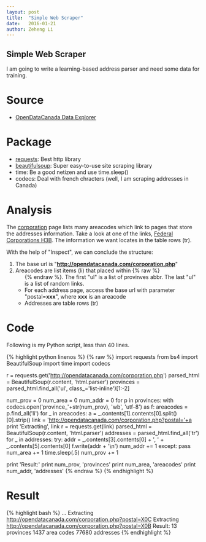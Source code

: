 ```yaml
---
layout: post
title:  "Simple Web Scraper"
date:   2016-01-21
author: Zeheng Li
---
```

## Simple Web Scraper

I am going to write a learning-based address parser and need some data for training.

# Source
  * [OpenDataCanada Data Explorer](http://opendatacanada.com/)

# Package
  * [requests](http://docs.python-requests.org/en/latest/): Best http library
  * [beautifulsoup](http://www.crummy.com/software/BeautifulSoup/): Super easy-to-use site scraping library 
  * time: Be a good netizen and use time.sleep()
  * codecs: Deal with french chracters (well, I am scraping addresses in Canada)

# Analysis
The [corporation](http://opendatacanada.com/corporation.php) page lists many areacodes which link to pages that store the addresses information. Take a look at one of the links, [Federal Corporations H3B](http://opendatacanada.com/corporation.php?postal=H3B). The information we want locates in the table rows (tr).

With the help of "Inspect", we can conclude the structure:

  1. The base url is "**http://opendatacanada.com/corporation.php**"
  2. Areacodes are list items (li) that placed within {% raw %} <ul class="list-inline"> {% endraw %}. The first "ul" is a list of provinves abbr. The last "ul" is a list of random links.
  3. For each address page, access the base url with parameter "postal=**xxx**", where **xxx** is an areacode
  4. Addresses are table rows (tr)

# Code

Following is my Python script, less than 40 lines.

{% highlight python linenos %} {% raw %}
import requests
from bs4 import BeautifulSoup
import time
import codecs

r = requests.get('http://opendatacanada.com/corporation.php')
parsed_html = BeautifulSoup(r.content, 'html.parser')
provinces = parsed_html.find_all('ul', class_='list-inline')[1:-2]

num_prov = 0
num_area = 0
num_addr = 0
for p in provinces:
    with codecs.open('province_'+str(num_prov), 'wb',  'utf-8') as f:
        areacodes = p.find_all('li')
        for _ in areacodes:
            a = _.contents[1].contents[0].split()[0].strip()
            link = 'http://opendatacanada.com/corporation.php?postal='+a
            print 'Extracting', link
            r = requests.get(link)
            parsed_html = BeautifulSoup(r.content, 'html.parser')
            addresses = parsed_html.find_all('tr')
            for _ in addresses:
                try:
                    addr = _.contents[3].contents[0] + ', ' + \
                        _.contents[5].contents[0]
                    f.write(addr + '\n')
                    num_addr += 1
                except:
                    pass
            num_area += 1
        time.sleep(.5)
    num_prov += 1

print 'Result:'
print num_prov, 'provinces'
print num_area, 'areacodes'
print num_addr, 'addresses'
{% endraw %} {% endhighlight %}


# Result
{% highlight bash %}
...
Extracting http://opendatacanada.com/corporation.php?postal=X0C
Extracting http://opendatacanada.com/corporation.php?postal=X0B
Result:
13 provinces
1437 area codes
77680 addresses
{% endhighlight %}